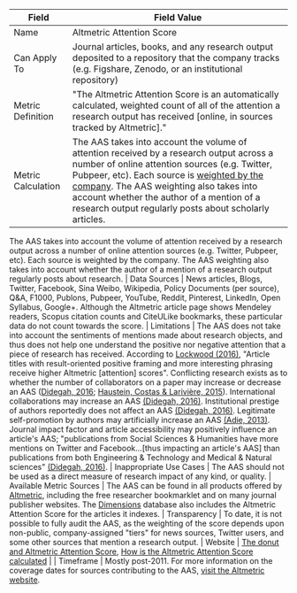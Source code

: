 | Field | Field Value |
|------------------------------|-------------------------------------------------|
| Name | Altmetric Attention Score
| Can Apply To | Journal articles, books, and any research output deposited to a repository that the company tracks (e.g. Figshare, Zenodo, or an institutional repository)|
| Metric Definition | "The Altmetric Attention Score is an automatically calculated, weighted count of all of the attention a research output has received [online, in sources tracked by Altmetric]."|
| Metric Calculation | The AAS takes into account the volume of attention received by a research output across a number of online attention sources (e.g. Twitter, Pubpeer, etc). Each source is [weighted by the company](https://help.altmetric.com/support/solutions/articles/6000060969-how-is-the-altmetric-attention-score-calculated-). The AAS weighting also takes into account whether the author of a mention of a research output regularly posts about scholarly articles.

The AAS takes into account the volume of attention received by a research output across a number of online attention sources (e.g. Twitter, Pubpeer, etc). Each source is weighted by the company. The AAS weighting also takes into account whether the author of a mention of a research output regularly posts about research.
| Data Sources | News articles, Blogs, Twitter, Facebook, Sina Weibo, Wikipedia, Policy Documents (per source), Q&A, F1000, Publons, Pubpeer, YouTube, Reddit, Pinterest, LinkedIn, Open Syllabus, Google+. Although the Altmetric article page shows Mendeley readers, Scopus citation counts and CiteULike bookmarks, these particular data do not count towards the score.
| Limitations | The AAS does not take into account the sentiments of mentions made about research objects, and thus does not help one understand the positive nor negative attention that a piece of research has received. According to [Lockwood (2016)](http://doi.org/10.15200/winn.146723.36330), "Article titles with result-oriented positive framing and more interesting phrasing receive higher Altmetric [attention] scores". Conflicting research exists as to whether the number of collaborators on a paper may increase or decrease an AAS ([Didegah, 2016](http://hdl.handle.net/2142/89331); [Haustein, Costas & Larivière, 2015](https://doi.org/10.1371/journal.pone.0120495)). International collaborations may increase an AAS [(Didegah, 2016)](http://hdl.handle.net/2142/89331). Institutional prestige of authors reportedly does not affect an AAS [(Didegah, 2016)](http://hdl.handle.net/2142/89331). Legitimate self-promotion by authors may artificially increase an AAS [(Adie, 2013)](https://www.altmetric.com/blog/gaming-altmetrics/). Journal impact factor and article accessibility may positively influence an article's AAS; "publications from Social Sciences & Humanities have more mentions on Twitter and Facebook...[thus impacting an article's AAS] than publications from both Engineering & Technology and Medical & Natural sciences" [(Didegah, 2016)](http://hdl.handle.net/2142/89331).
| Inappropriate Use Cases | The AAS should not be used as a direct measure of research impact of any kind, or quality.
| Available Metric Sources | The AAS can be found in all products offered by [Altmetric](http://www.altmetric.com/), including the free researcher bookmarklet and on many journal publisher websites. The [Dimensions](https://app.dimensions.ai/discover/publication) database also includes the Altmetric Attention Score for the articles it indexes.
| Transparency | To date, it is not possible to fully audit the AAS, as the weighting of the score depends upon non-public, company-assigned "tiers" for news sources, Twitter users, and some other sources that mention a research output.
| Website | [The donut and Altmetric Attention Score](https://www.altmetric.com/about-our-data/the-donut-and-score/), [How is the Altmetric Attention Score calculated](https://help.altmetric.com/support/solutions/articles/6000060969-how-is-the-altmetric-score-calculated-) |
| Timeframe | Mostly post-2011. For more information on the coverage dates for sources contributing to the AAS, [visit the Altmetric website](https://help.altmetric.com/support/solutions/articles/6000136884-when-did-altmetric-start-tracking-attention-to-each-attention-source-).
